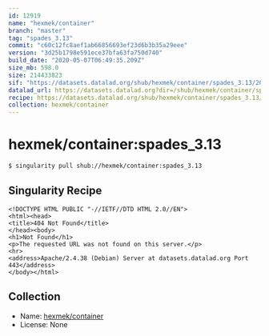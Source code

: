 ```yaml
---
id: 12919
name: "hexmek/container"
branch: "master"
tag: "spades_3.13"
commit: "c60c12fc8aef1ab66856693ef23d6b3b35a29eee"
version: "3d25b1798e591ece37bfa63fa750d740"
build_date: "2020-05-07T06:49:35.209Z"
size_mb: 598.0
size: 214433823
sif: "https://datasets.datalad.org/shub/hexmek/container/spades_3.13/2020-05-07-c60c12fc-3d25b179/3d25b1798e591ece37bfa63fa750d740.sif"
datalad_url: https://datasets.datalad.org?dir=/shub/hexmek/container/spades_3.13/2020-05-07-c60c12fc-3d25b179/
recipe: https://datasets.datalad.org/shub/hexmek/container/spades_3.13/2020-05-07-c60c12fc-3d25b179/Singularity
collection: hexmek/container
---
```


# hexmek/container:spades_3.13

```bash
$ singularity pull shub://hexmek/container:spades_3.13
```

## Singularity Recipe

```singularity
<!DOCTYPE HTML PUBLIC "-//IETF//DTD HTML 2.0//EN">
<html><head>
<title>404 Not Found</title>
</head><body>
<h1>Not Found</h1>
<p>The requested URL was not found on this server.</p>
<hr>
<address>Apache/2.4.38 (Debian) Server at datasets.datalad.org Port 443</address>
</body></html>
```

## Collection

 - Name: [hexmek/container](https://github.com/hexmek/container)
 - License: None

